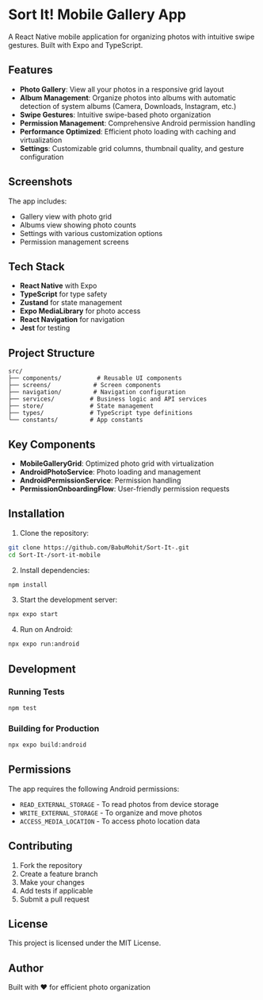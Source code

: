 # Sort It! Mobile Gallery App

A React Native mobile application for organizing photos with intuitive swipe gestures. Built with Expo and TypeScript.

## Features

- **Photo Gallery**: View all your photos in a responsive grid layout
- **Album Management**: Organize photos into albums with automatic detection of system albums (Camera, Downloads, Instagram, etc.)
- **Swipe Gestures**: Intuitive swipe-based photo organization
- **Permission Management**: Comprehensive Android permission handling
- **Performance Optimized**: Efficient photo loading with caching and virtualization
- **Settings**: Customizable grid columns, thumbnail quality, and gesture configuration

## Screenshots

The app includes:
- Gallery view with photo grid
- Albums view showing photo counts
- Settings with various customization options
- Permission management screens

## Tech Stack

- **React Native** with Expo
- **TypeScript** for type safety
- **Zustand** for state management
- **Expo MediaLibrary** for photo access
- **React Navigation** for navigation
- **Jest** for testing

## Project Structure

```
src/
├── components/          # Reusable UI components
├── screens/            # Screen components
├── navigation/         # Navigation configuration
├── services/          # Business logic and API services
├── store/             # State management
├── types/             # TypeScript type definitions
└── constants/         # App constants
```

## Key Components

- **MobileGalleryGrid**: Optimized photo grid with virtualization
- **AndroidPhotoService**: Photo loading and management
- **AndroidPermissionService**: Permission handling
- **PermissionOnboardingFlow**: User-friendly permission requests

## Installation

1. Clone the repository:
```bash
git clone https://github.com/BabuMohit/Sort-It-.git
cd Sort-It-/sort-it-mobile
```

2. Install dependencies:
```bash
npm install
```

3. Start the development server:
```bash
npx expo start
```

4. Run on Android:
```bash
npx expo run:android
```

## Development

### Running Tests
```bash
npm test
```

### Building for Production
```bash
npx expo build:android
```

## Permissions

The app requires the following Android permissions:
- `READ_EXTERNAL_STORAGE` - To read photos from device storage
- `WRITE_EXTERNAL_STORAGE` - To organize and move photos
- `ACCESS_MEDIA_LOCATION` - To access photo location data

## Contributing

1. Fork the repository
2. Create a feature branch
3. Make your changes
4. Add tests if applicable
5. Submit a pull request

## License

This project is licensed under the MIT License.

## Author

Built with ❤️ for efficient photo organization